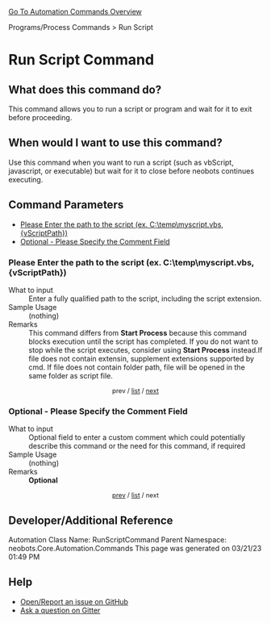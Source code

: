 <!--TITLE: Run Script Command -->
<!-- SUBTITLE: a command in the Programs/Process Commands group. -->
[Go To Automation Commands Overview](/automation-commands.md)


Programs/Process Commands &gt; Run Script


# Run Script Command


## What does this command do?
This command allows you to run a script or program and wait for it to exit before proceeding.


## When would I want to use this command?
Use this command when you want to run a script (such as vbScript, javascript, or executable) but wait for it to close before neobots continues executing.


<a id="param_list"></a>
## Command Parameters
- [Please Enter the path to the script (ex. C:\temp\myscript.vbs, {vScriptPath})](#param_0)
- [Optional - Please Specify the Comment Field](#param_1)


<a id="param_0"></a>
### Please Enter the path to the script (ex. C:\temp\myscript.vbs, {vScriptPath})


<dl>
<dt>What to input</dt><dd>Enter a fully qualified path to the script, including the script extension.</dd>
<dt>Sample Usage</dt><dd>(nothing)</dd>
<dt>Remarks</dt><dd>This command differs from <strong>Start Process</strong> because this command blocks execution until the script has completed.  If you do not want to stop while the script executes, consider using <strong>Start Process</strong> instead.If file does not contain extensin, supplement extensions supported by cmd.
If file does not contain folder path, file will be opened in the same folder as script file.</dd>
</dl>




<div style="font-size: 90%; text-align: center">


prev / [list](#param_list) / [next](#param_1)


</div>


<a id="param_1"></a>
### Optional - Please Specify the Comment Field


<dl>
<dt>What to input</dt><dd>Optional field to enter a custom comment which could potentially describe this command or the need for this command, if required</dd>
<dt>Sample Usage</dt><dd>(nothing)</dd>
<dt>Remarks</dt><dd><strong>Optional</strong><br></dd>
</dl>




<div style="font-size: 90%; text-align: center">


[prev](#param_1) / [list](#param_list) / next


</div>


## Developer/Additional Reference
Automation Class Name: RunScriptCommand
Parent Namespace: neobots.Core.Automation.Commands
This page was generated on 03/21/23 01:49 PM


## Help
- [Open/Report an issue on GitHub](https://github.com/rcktrncn/neobots/issues/new)
- [Ask a question on Gitter](https://gitter.im/neobots-rpa/Lobby)
